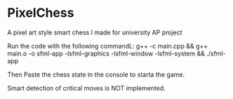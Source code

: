 # PixelChess
A pixel art style smart chess I made for university AP project

Run the code with the following commandL:
g++ -c main.cpp && g++ main.o -o sfml-app -lsfml-graphics -lsfml-window -lsfml-system && ./sfml-app

Then Paste the chess state in the console to starta the game.

Smart detection of critical moves is NOT implemented.

